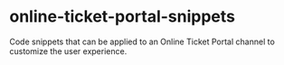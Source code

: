 # online-ticket-portal-snippets
Code snippets that can be applied to an Online Ticket Portal channel to customize the user experience. 
